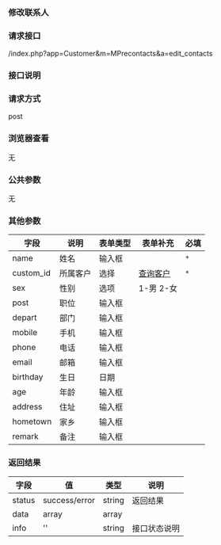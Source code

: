 ### **修改联系人**

### **请求接口**
/index.php?app=Customer&m=MPrecontacts&a=edit_contacts

### **接口说明**

### **请求方式**
post

### **浏览器查看**
无

### **公共参数** 
无

### **其他参数**
|字段       |说明            |表单类型|表单补充    |必填           |
| --------- |--------      |--------|------- |--------       |
|name      |姓名   |输入框 | | `*`         |
|custom_id |所属客户 |选择 |[查询客户](http://192.168.1.240/ranmufei/apps/wikis/pre_custom_search_like) | `*` |
|sex       |性别     |选项 |1-男 2-女 | |
|post      |职位     |输入框 |||
|depart    |部门     |输入框 | | |
|mobile    |手机     |输入框 | | |
|phone     |电话     |输入框 | | |
|email     |邮箱     |输入框 | | |
|birthday  |生日     |日期 | | |
|age       |年龄     |输入框 | | |
|address   |住址     |输入框 | | | 
|hometown  |家乡     |输入框 | | |
|remark    |备注     |输入框| | |

### **返回结果**
|字段       |值             |类型    |说明           |
| --------- |--------      |--------|--------       |
|status     |success/error |string |返回结果         |
|data       |array         |array  | |
|info       | '' | string | 接口状态说明  |

